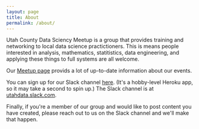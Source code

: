 ```yaml
---
layout: page
title: About
permalink: /about/
---
```

Utah County Data Sciency Meetup is a group that provides training and networking to local data science practictioners.  This is means people interested in analysis, mathematics, statitistics, data engineering, and applying these things to full systems are all welcome.

Our [Meetup page](http://www.meetup.com/Utah-County-Data-Science-Meetup/) provids a lot of up-to-date information about our events.

You can sign up for our Slack channel [here](utahdata.herokuapp.com).  (It's a hobby-level Heroku app, so it may take a second to spin up.)  The Slack channel is at [utahdata.slack.com](http://utahdata.slack.com).

Finally, if you're a member of our group and would like to post content you have created, please reach out to us on the Slack channel and we'll make that happen.


